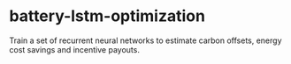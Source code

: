 # battery-lstm-optimization
Train a set of recurrent neural networks to estimate carbon offsets, energy cost savings and incentive payouts.
